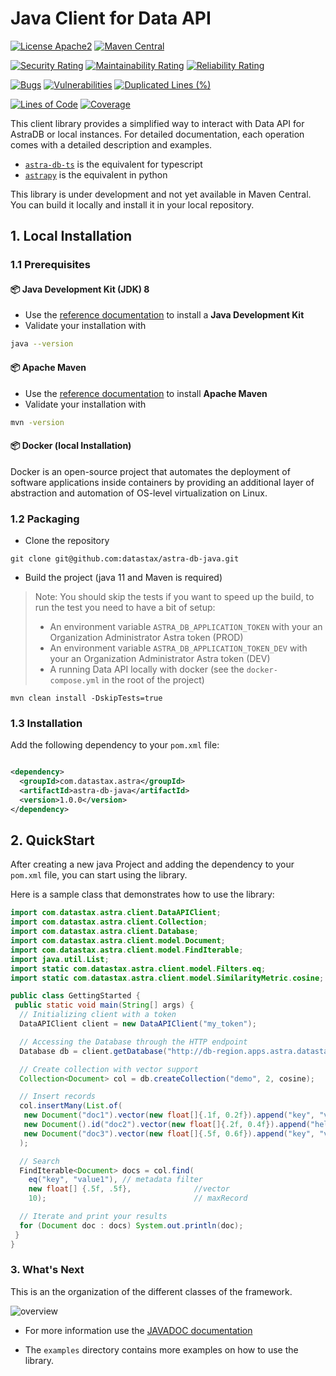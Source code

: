 
# Java Client for Data API

[![License Apache2](https://img.shields.io/hexpm/l/plug.svg)](http://www.apache.org/licenses/LICENSE-2.0)
[![Maven Central](https://img.shields.io/maven-central/v/com.datastax.astra/astra-db-java)](https://search.maven.org/artifact/com.datastax.astra/astra-db-java)

[![Security Rating](https://sonarcloud.io/api/project_badges/measure?project=clun_astra-db-java&metric=security_rating)](https://sonarcloud.io/summary/new_code?id=clun_db-java)
[![Maintainability Rating](https://sonarcloud.io/api/project_badges/measure?project=clun_astra-db-java&metric=sqale_rating)](https://sonarcloud.io/summary/overall?id=clun_astra-db-java)
[![Reliability Rating](https://sonarcloud.io/api/project_badges/measure?project=clun_astra-db-java&metric=reliability_rating)](https://sonarcloud.io/summary/new_code?id=clun_astra-db-java)

[![Bugs](https://sonarcloud.io/api/project_badges/measure?project=clun_astra-db-java&metric=bugs)](https://sonarcloud.io/summary/new_code?id=clun_astra-db-java)
[![Vulnerabilities](https://sonarcloud.io/api/project_badges/measure?project=clun_astra-db-java&metric=vulnerabilities)](https://sonarcloud.io/summary/overall?id=clun_astra-db-java)
[![Duplicated Lines (%)](https://sonarcloud.io/api/project_badges/measure?project=clun_astra-db-java&metric=duplicated_lines_density)](https://sonarcloud.io/summary/new_code?id=clun_astra-db-java)

[![Lines of Code](https://sonarcloud.io/api/project_badges/measure?project=clun_astra-db-java&metric=ncloc)](https://sonarcloud.io/summary/new_code?id=clun_astra-db-java)
[![Coverage](https://sonarcloud.io/api/project_badges/measure?project=clun_astra-db-java&metric=coverage)](https://sonarcloud.io/summary/new_code?id=clun_astra-db-java)


This client library provides a simplified way to interact with Data API for AstraDB or local instances. For detailed documentation, each operation comes with a detailed description and examples.

- [`astra-db-ts`](https://github.com/datastax/astra-db-ts) is the equivalent for typescript
- [`astrapy`](https://github.com/datastax/astrapy) is the equivalent in python

This library is under development and not yet available in Maven Central. You can build it locally and install it in your local repository.


## 1. Local Installation

### 1.1 Prerequisites

#### 📦 Java Development Kit (JDK) 8
- Use the [reference documentation](https://docs.oracle.com/javase/8/docs/technotes/guides/install/install_overview.html) to install a **Java Development Kit**
- Validate your installation with

```bash
java --version
```

#### 📦 Apache Maven
- Use the [reference documentation](https://maven.apache.org/install.html) to install **Apache Maven**
- Validate your installation with

```bash
mvn -version
```

#### 📦 Docker (local Installation)

Docker is an open-source project that automates the deployment of software applications inside containers by providing an additional layer of abstraction and automation of OS-level virtualization on Linux.

### 1.2 Packaging

- Clone the repository

```console
git clone git@github.com:datastax/astra-db-java.git
```

- Build the project (java 11 and Maven is required)

> Note: You should skip the tests if you want to speed up the build, to run the test you need to have a bit of setup:
> - An environment variable `ASTRA_DB_APPLICATION_TOKEN` with your an Organization Administrator Astra token (PROD)
> - An environment variable `ASTRA_DB_APPLICATION_TOKEN_DEV` with your an Organization Administrator Astra token (DEV)
> - A running Data API locally with docker (see the `docker-compose.yml` in the root of the project)

```console
mvn clean install -DskipTests=true
```

### 1.3 Installation

Add the following dependency to your `pom.xml` file:

```xml

<dependency>
  <groupId>com.datastax.astra</groupId>
  <artifactId>astra-db-java</artifactId>
  <version>1.0.0</version>
</dependency>
```

## 2. QuickStart

After creating a new java Project and adding the dependency to your `pom.xml` file, you can start using the library.

Here is a sample class that demonstrates how to use the library:

```java
import com.datastax.astra.client.DataAPIClient;
import com.datastax.astra.client.Collection;
import com.datastax.astra.client.Database;
import com.datastax.astra.client.model.Document;
import com.datastax.astra.client.model.FindIterable;
import java.util.List;
import static com.datastax.astra.client.model.Filters.eq;
import static com.datastax.astra.client.model.SimilarityMetric.cosine;

public class GettingStarted {
 public static void main(String[] args) {
  // Initializing client with a token
  DataAPIClient client = new DataAPIClient("my_token");

  // Accessing the Database through the HTTP endpoint
  Database db = client.getDatabase("http://db-region.apps.astra.datastax.com");

  // Create collection with vector support
  Collection<Document> col = db.createCollection("demo", 2, cosine);

  // Insert records
  col.insertMany(List.of(
   new Document("doc1").vector(new float[]{.1f, 0.2f}).append("key", "value1"),
   new Document().id("doc2").vector(new float[]{.2f, 0.4f}).append("hello", "world"),
   new Document("doc3").vector(new float[]{.5f, 0.6f}).append("key", "value1"))
  );

  // Search
  FindIterable<Document> docs = col.find(
    eq("key", "value1"), // metadata filter
    new float[] {.5f, .5f},              //vector
    10);                                 // maxRecord

  // Iterate and print your results
  for (Document doc : docs) System.out.println(doc);
 }
}
```

### 3. What's Next

This is an the organization of the different classes of the framework.

![overview](https://datastaxdevs.github.io/astra-db-java/overview.png)

- For more information use the [JAVADOC  documentation](https://datastaxdevs.github.io/astra-db-java/latest/)

- The `examples` directory contains more examples on how to use the library.

